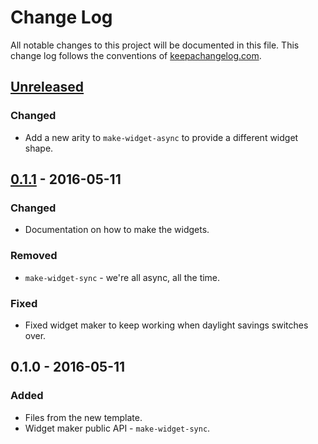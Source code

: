 # Change Log
All notable changes to this project will be documented in this file. This change log follows the conventions of [keepachangelog.com](http://keepachangelog.com/).

## [Unreleased][unreleased]
### Changed
- Add a new arity to `make-widget-async` to provide a different widget shape.

## [0.1.1] - 2016-05-11
### Changed
- Documentation on how to make the widgets.

### Removed
- `make-widget-sync` - we're all async, all the time.

### Fixed
- Fixed widget maker to keep working when daylight savings switches over.

## 0.1.0 - 2016-05-11
### Added
- Files from the new template.
- Widget maker public API - `make-widget-sync`.

[unreleased]: https://github.com/your-name/cycletics/compare/0.1.1...HEAD
[0.1.1]: https://github.com/your-name/cycletics/compare/0.1.0...0.1.1
